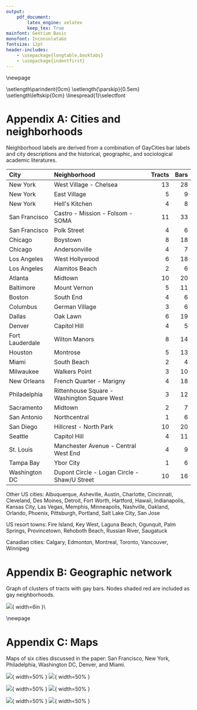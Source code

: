```yaml
---
output:
    pdf_document:
        latex_engine: xelatex
        keep_tex: True
mainfont: Gentium Basic
monofont: InconsolataGo
fontsize: 12pt
header-includes:
    - \usepackage{longtable,booktabs}
    - \usepackage{indentfirst}
---
```


\newpage

\setlength\parindent{0cm}
\setlength{\parskip}{0.5em}
\setlength\leftskip{0cm}
\linespread{1}\selectfont

# Appendix A: Cities and neighborhoods

Neighborhood labels are derived from a combination of GayCities bar labels and city descriptions and the historical, geographic, and sociological academic literatures.

|City            |Neighborhood                                 | Tracts| Bars|
|:---------------|:--------------------------------------------|------:|----:|
|New York        |West Village - Chelsea                       |     13|   28|
|New York        |East Village                                 |      5|    9|
|New York        |Hell's Kitchen                               |      4|    8|
|San Francisco   |Castro - Mission - Folsom - SOMA             |     11|   33|
|San Francisco   |Polk Street                                  |      4|    6|
|Chicago         |Boystown                                     |      8|   18|
|Chicago         |Andersonville                                |      4|    7|
|Los Angeles     |West Hollywood                               |      6|   18|
|Los Angeles     |Alamitos Beach                               |      2|    6|
|Atlanta         |Midtown                                      |     10|   20|
|Baltimore       |Mount Vernon                                 |      5|   11|
|Boston          |South End                                    |      4|    6|
|Columbus        |German Village                               |      3|    6|
|Dallas          |Oak Lawn                                     |      6|   19|
|Denver          |Capitol Hill                                 |      4|    5|
|Fort Lauderdale |Wilton Manors                                |      8|   14|
|Houston         |Montrose                                     |      5|   13|
|Miami           |South Beach                                  |      2|    4|
|Milwaukee       |Walkers Point                                |      3|   10|
|New Orleans     |French Quarter - Marigny                     |      4|   18|
|Philadelphia    |Rittenhouse Square - Washington Square West  |      3|   12|
|Sacramento      |Midtown                                      |      2|    7|
|San Antonio     |Northcentral                                 |      1|    6|
|San Diego       |Hillcrest - North Park                       |     10|   20|
|Seattle         |Capitol Hill                                 |      4|   11|
|St. Louis       |Manchester Avenue - Central West End         |      4|    9|
|Tampa Bay       |Ybor City                                    |      1|    6|
|Washington DC   |Dupont Circle - Logan Circle - Shaw/U Street |     10|   16|

Other US cities: Albuquerque, Asheville, Austin, Charlotte, Cincinnati, Cleveland, Des Moines, Detroit, Fort Worth, Hartford, Hawaii, Indianapolis, Kansas City, Las Vegas, Memphis, Minneapolis, Nashville, Oakland, Orlando, Phoenix, Pittsburgh, Portland, Salt Lake City, San Jose

US resort towns: Fire Island, Key West, Laguna Beach, Ogunquit, Palm Springs, Provincetown, Rehoboth Beach, Russian River, Saugatuck

Canadian cities: Calgary, Edmonton, Montreal, Toronto, Vancouver, Winnipeg

# Appendix B: Geographic network

Graph of clusters of tracts with gay bars. Nodes shaded red are included as gay neighborhoods.

![](../../output/figures/network.png){ width=6in }\

\newpage

# Appendix C: Maps

Maps of six cities discussed in the paper: San Francisco, New York, Philadelphia, Washington DC, Denver, and Miami.

![](../../output/figures/san_francisco.png){ width=50% } ![](../../output/figures/new_york.png){ width=50% }

![](../../output/figures/philadelphia.png){ width=50% } ![](../../output/figures/washington_dc.png){ width=50% }

![](../../output/figures/denver.png){ width=50% } ![](../../output/figures/miami.png){ width=50% }
